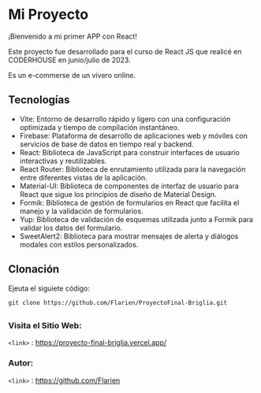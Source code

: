 # Mi Proyecto

¡Bienvenido a mi primer APP con React! 

Este proyecto fue desarrollado para el curso de React JS que realicé en CODERHOUSE en junio/julio de 2023.

Es un e-commerse de un vivero online.

## Tecnologías

- Vite: Entorno de desarrollo rápido y ligero con una configuración optimizada y tiempo de compilación instantáneo.
- Firebase: Plataforma de desarrollo de aplicaciones web y móviles con servicios de base de datos en tiempo real y backend.
- React: Biblioteca de JavaScript para construir interfaces de usuario interactivas y reutilizables.
- React Router: Biblioteca de enrutamiento utilizada para la navegación entre diferentes vistas de la aplicación.
- Material-UI: Biblioteca de componentes de interfaz de usuario para React que sigue los principios de diseño de Material Design.
- Formik: Biblioteca de gestión de formularios en React que facilita el manejo y la validación de formularios.
- Yup: Biblioteca de validación de esquemas utilizada junto a Formik para validar los datos del formulario.
- SweetAlert2: Biblioteca para mostrar mensajes de alerta y diálogos modales con estilos personalizados.


## Clonación

Ejeuta el siguiete código:
```
git clone https://github.com/Flarien/ProyectoFinal-Briglia.git
```

## 

### Visita el Sitio Web: 
`<link>` : <https://proyecto-final-briglia.vercel.app/>

### Autor: 
`<link>` : <https://github.com/Flarien>
